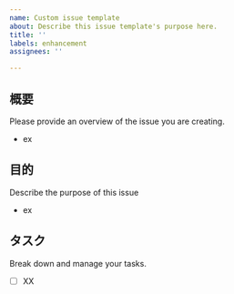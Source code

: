 ```yaml
---
name: Custom issue template
about: Describe this issue template's purpose here.
title: ''
labels: enhancement
assignees: ''

---
```


## 概要
Please provide an overview of the issue you are creating.
- ex

## 目的
Describe the purpose of this issue
- ex

## タスク
Break down and manage your tasks.
- [ ] XX
